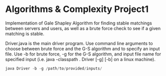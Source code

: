 # Algorithms & Complexity Project1
Implementation of Gale Shapley Algorithm for finding stable matchings between servers and users, as well as a brute force check to see if a given matching is stable.

Driver.java is the main driver program. Use command line arguments to choose between brute force and the G-S algorithm and to specify an input file. Use -b for brute force, -g for the G-S algorithm, and input file name for specified input (i.e. java -classpath . Driver [-g] [-b] <filename> on a linux machine). 
  
```python
java Driver -b -g /path/to/provided/inputs/
```
   
